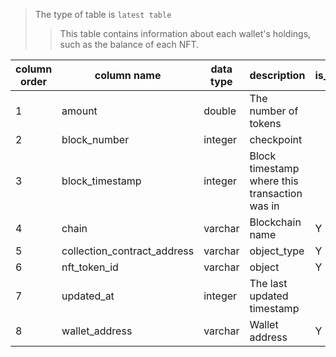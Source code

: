 > The type of table is `latest table` 
>>This table contains information about each wallet's holdings, such as the balance of each NFT.

| column order | column name                 | data type | description                                   | is_unique_key |
| ------------ | --------------------------- | --------- | --------------------------------------------- | ------------- |
| 1            | amount                      | double    | The number of tokens                          |               |
| 2            | block_number                | integer   | checkpoint                                    |               |
| 3            | block_timestamp             | integer   | Block timestamp where this transaction was in |               |
| 4            | chain                       | varchar   | Blockchain name                               | Y             |
| 5            | collection_contract_address | varchar   | object_type                                   | Y             |
| 6            | nft_token_id                | varchar   | object                                        | Y             |
| 7            | updated_at                  | integer   | The last updated timestamp                    |               |
| 8            | wallet_address              | varchar   | Wallet address                                | Y             |
